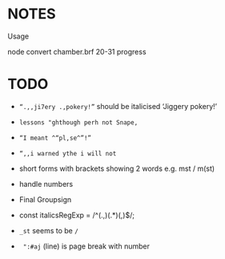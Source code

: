 # NOTES

Usage

   node convert chamber.brf 20-31 progress

# TODO

- `“.,,ji7ery .,pokery!”` should be italicised ‘Jiggery pokery!’ 
- `lessons "ghthough perh not Snape,`
- `“I meant ^“pl,se^”!”`
- `“,,i warned ythe i will not`
- short forms with brackets showing 2 words e.g. mst / m(st)
- handle numbers
- Final Groupsign

- const italicsRegExp = /^(.,)(.*)(,)$/;
- `_st` seems to be `/`
- ` ":#aj` (line) is page break with number
